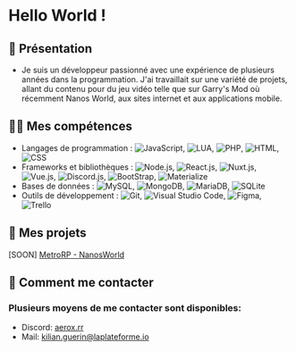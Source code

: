# Hello World !

## 👋 Présentation

- Je suis un développeur passionné avec une expérience de plusieurs années dans la programmation. J'ai travaillait sur une variété de projets, allant du contenu pour du jeu vidéo telle que sur Garry's Mod où récemment Nanos World, aux sites internet et aux applications mobile.

## 👩‍💻 Mes compétences

- Langages de programmation : ![JavaScript](https://img.shields.io/badge/-JavaScript-grey?style=flat&logo=javascript), ![LUA](https://img.shields.io/badge/-Lua-grey?style=flat&logo=lua), ![PHP](https://img.shields.io/badge/-PHP-grey?style=flat&logo=php), ![HTML](https://img.shields.io/badge/-HTML-grey?style=flat&logo=HTML5), ![CSS](https://img.shields.io/badge/-CSS-grey?style=flat&logo=CSS3)
- Frameworks et bibliothèques : ![Node.js](https://img.shields.io/badge/-Node.js-grey?style=flat&logo=nodedotjs), ![React.js](https://img.shields.io/badge/-React.js-grey?style=flat&logo=react), ![Nuxt.js](https://img.shields.io/badge/-Nuxt.js-grey?style=flat&logo=nuxt.js), ![Vue.js](https://img.shields.io/badge/-Vue.js-grey?style=flat&logo=vue.js), ![Discord.js](https://img.shields.io/badge/-Discord.js-grey?style=flat&logo=discord), ![BootStrap](https://img.shields.io/badge/-Bootstrap-grey?style=flat&logo=bootstrap), ![Materialize](https://img.shields.io/badge/-MaterializeUI-grey?style=flat&logo=mui)
-  Bases de données : ![MySQL](https://img.shields.io/badge/-MySQL-grey?style=flat&logo=mysql), ![MongoDB](https://img.shields.io/badge/-MongoDB-grey?style=flat&logo=mongodb), ![MariaDB](https://img.shields.io/badge/-MariaDB-grey?style=flat&logo=mariadb), ![SQLite](https://img.shields.io/badge/-SQLite-grey?style=flat&logo=sqlite)
- Outils de développement : ![Git](https://img.shields.io/badge/-Git-grey?style=flat&logo=git), ![Visual Studio Code](https://img.shields.io/badge/-Visual%20Studio%20Code-grey?style=flat&logo=visualstudiocode), ![Figma](https://img.shields.io/badge/-Figma-grey?style=flat&logo=figma), ![Trello](https://img.shields.io/badge/-Trello-blue?style=flat&logo=Trello)

## 📄 Mes projets

[SOON] [MetroRP - NanosWorld](https://nanos.world/)

## 🎫 Comment me contacter

### Plusieurs moyens de me contacter sont disponibles:

- Discord: [aerox.rr](https://discord.com/users/334725777348100098)
- Mail: kilian.guerin@laplateforme.io
